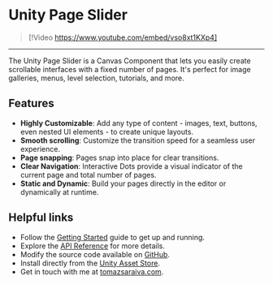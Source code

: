 # Unity Page Slider

> [!Video https://www.youtube.com/embed/vso8xt1KXp4]

***

The Unity Page Slider is a Canvas Component that lets you easily create scrollable interfaces with a fixed number of pages. It's perfect for image galleries, menus, level selection, tutorials, and more.

## Features

- **Highly Customizable**: Add any type of content - images, text, buttons, even nested UI elements - to create unique layouts.
- **Smooth scrolling**: Customize the transition speed for a seamless user experience.
- **Page snapping**: Pages snap into place for clear transitions.
- **Clear Navigation**: Interactive Dots provide a visual indicator of the current page and total number of pages.
- **Static and Dynamic**: Build your pages directly in the editor or dynamically at runtime.

## Helpful links

- Follow the [Getting Started](docs/getting-started.html) guide to get up and running.
- Explore the [API Reference](api/TS.PageSlider.html) for more details.
- Modify the source code available on [GitHub](https://github.com/tomazsaraiva/unity-canvas-page-slider).
- Install directly from the [Unity Asset Store](https://assetstore.unity.com/packages/tools/gui/page-slider-241341).
- Get in touch with me at [tomazsaraiva.com](https://tomazsaraiva.com).
